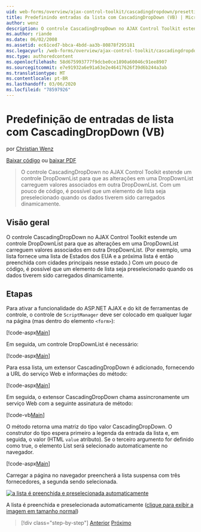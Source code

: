 ```yaml
---
uid: web-forms/overview/ajax-control-toolkit/cascadingdropdown/presetting-list-entries-with-cascadingdropdown-vb
title: Predefinindo entradas da lista com CascadingDropDown (VB) | Microsoft Docs
author: wenz
description: O controle CascadingDropDown no AJAX Control Toolkit estende um controle DropDownList para que as alterações em uma DropDownList carreguem valores associados em anoth...
ms.author: riande
ms.date: 06/02/2008
ms.assetid: ec61ced7-bbca-4bdd-aa3b-80878f295181
msc.legacyurl: /web-forms/overview/ajax-control-toolkit/cascadingdropdown/presetting-list-entries-with-cascadingdropdown-vb
msc.type: authoredcontent
ms.openlocfilehash: 58d675993777f9dcbe0ce1890a60046c91ee8907
ms.sourcegitcommit: e7e91932a6e91a63e2e46417626f39d6b244a3ab
ms.translationtype: MT
ms.contentlocale: pt-BR
ms.lasthandoff: 03/06/2020
ms.locfileid: "78597926"
---
```

# <a name="presetting-list-entries-with-cascadingdropdown-vb"></a>Predefinição de entradas de lista com CascadingDropDown (VB)

por [Christian Wenz](https://github.com/wenz)

[Baixar código](https://download.microsoft.com/download/9/0/7/907760b1-2c60-4f81-aeb6-ca416a573b0d/cascadingdropdown2.vb.zip) ou [baixar PDF](https://download.microsoft.com/download/2/d/c/2dc10e34-6983-41d4-9c08-f78f5387d32b/CascadingDropDown2VB.pdf)

> O controle CascadingDropDown no AJAX Control Toolkit estende um controle DropDownList para que as alterações em uma DropDownList carreguem valores associados em outra DropDownList. Com um pouco de código, é possível que um elemento de lista seja preselecionado quando os dados tiverem sido carregados dinamicamente.

## <a name="overview"></a>Visão geral

O controle CascadingDropDown no AJAX Control Toolkit estende um controle DropDownList para que as alterações em uma DropDownList carreguem valores associados em outra DropDownList. (Por exemplo, uma lista fornece uma lista de Estados dos EUA e a próxima lista é então preenchida com cidades principais nesse estado.) Com um pouco de código, é possível que um elemento de lista seja preselecionado quando os dados tiverem sido carregados dinamicamente.

## <a name="steps"></a>Etapas

Para ativar a funcionalidade do ASP.NET AJAX e do kit de ferramentas de controle, o controle de `ScriptManager` deve ser colocado em qualquer lugar na página (mas dentro do elemento `<form>`):

[!code-aspx[Main](presetting-list-entries-with-cascadingdropdown-vb/samples/sample1.aspx)]

Em seguida, um controle DropDownList é necessário:

[!code-aspx[Main](presetting-list-entries-with-cascadingdropdown-vb/samples/sample2.aspx)]

Para essa lista, um extensor CascadingDropDown é adicionado, fornecendo a URL do serviço Web e informações do método:

[!code-aspx[Main](presetting-list-entries-with-cascadingdropdown-vb/samples/sample3.aspx)]

Em seguida, o extensor CascadingDropDown chama assincronamente um serviço Web com a seguinte assinatura de método:

[!code-vb[Main](presetting-list-entries-with-cascadingdropdown-vb/samples/sample4.vb)]

O método retorna uma matriz do tipo valor CascadingDropDown. O construtor do tipo espera primeiro a legenda da entrada da lista e, em seguida, o valor (HTML `value` atributo). Se o terceiro argumento for definido como true, o elemento List será selecionado automaticamente no navegador.

[!code-aspx[Main](presetting-list-entries-with-cascadingdropdown-vb/samples/sample5.aspx)]

Carregar a página no navegador preencherá a lista suspensa com três fornecedores, a segunda sendo selecionada.

[![a lista é preenchida e preselecionada automaticamente](presetting-list-entries-with-cascadingdropdown-vb/_static/image2.png)](presetting-list-entries-with-cascadingdropdown-vb/_static/image1.png)

A lista é preenchida e preselecionada automaticamente ([clique para exibir a imagem em tamanho normal](presetting-list-entries-with-cascadingdropdown-vb/_static/image3.png))

> [!div class="step-by-step"]
> [Anterior](using-cascadingdropdown-with-a-database-vb.md)
> [Próximo](using-auto-postback-with-cascadingdropdown-vb.md)
